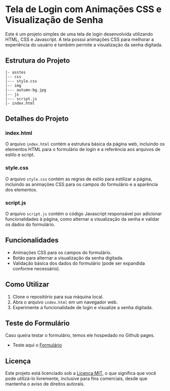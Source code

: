 # Tela de Login com Animações CSS e Visualização de Senha

Este é um projeto simples de uma tela de login desenvolvida utilizando HTML, CSS e Javascript. A tela possui animações CSS para melhorar a experiência do usuário e também permite a visualização da senha digitada.

## Estrutura do Projeto

```
|- asstes
|-- css
|--- style.css
|-- img
|--- autumn-bg.jpg
|-- js
|--- script.js
|- index.html
```

## Detalhes do Projeto

### index.html
O arquivo `index.html` contém a estrutura básica da página web, incluindo os elementos HTML para o formulário de login e a referência aos arquivos de estilo e script.

### style.css
O arquivo `style.css` contém as regras de estilo para estilizar a página, incluindo as animações CSS para os campos do formulário e a aparência dos elementos.

### script.js
O arquivo `script.js` contém o código Javascript responsável por adicionar funcionalidades à página, como alternar a visualização da senha e validar os dados do formulário.

## Funcionalidades

- Animações CSS para os campos do formulário.
- Botão para alternar a visualização da senha digitada.
- Validação básica dos dados do formulário (pode ser expandida conforme necessário).

## Como Utilizar

1. Clone o repositório para sua máquina local.
2. Abra o arquivo `index.html` em um navegador web.
3. Experimente a funcionalidade de login e visualize a senha digitada.

## Teste do Formulário

Caso queira testar o formulário, temos ele hospedado no Github pages.

- Teste aqui o [Formulário](https://everaldo-martins.github.io/login_form/)


## Licença

Este projeto está licenciado sob a [Licença MIT](LICENSE), o que significa que você pode utilizá-lo livremente, inclusive para fins comerciais, desde que mantenha o aviso de direitos autorais.